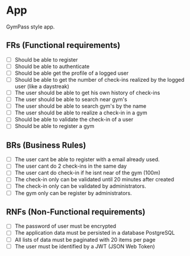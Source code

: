 # App

GymPass style app.

## FRs (Functional requirements)

- [ ] Should be able to register
- [ ] Should be able to authenticate
- [ ] Should be able get the profile of a logged user
- [ ] Should be able to get the number of check-ins realized by the logged user (like a daystreak)
- [ ] The user should be able to get his own history of check-ins
- [ ] The user should be able to search near gym's
- [ ] The user should be able to search gym's by the name
- [ ] The user should be able to realize a check-in in a gym
- [ ] Should be able to validate the check-in of a user
- [ ] Should be able to register a gym

## BRs (Business Rules)

- [ ] The user cant be able to register with a email already used.
- [ ] The user cant do 2 check-ins in the same day
- [ ] The user cant do check-in if he isnt near of the gym (100m)
- [ ] The check-in only can be validated until 20 minutes after created
- [ ] The check-in only can be validated by administrators.
- [ ] The gym only can be register by administrators.

## RNFs (Non-Functional requirements)

- [ ] The password of user must be encrypted
- [ ] The application data must be persisted in a database PostgreSQL
- [ ] All lists of data must be paginated with 20 items per page
- [ ] The user must be identified by a JWT (JSON Web Token)
